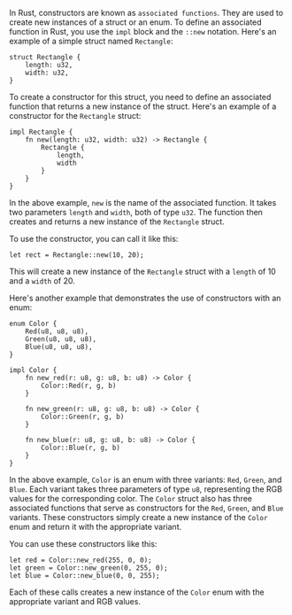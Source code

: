 In Rust, constructors are known as `associated functions`. They are used to create new instances of a struct or an enum. To define an associated function in Rust, you use the `impl` block and the `::new` notation. Here's an example of a simple struct named `Rectangle`:

```
struct Rectangle {
    length: u32,
    width: u32,
}
```

To create a constructor for this struct, you need to define an associated function that returns a new instance of the struct. Here's an example of a constructor for the `Rectangle` struct:

```
impl Rectangle {
    fn new(length: u32, width: u32) -> Rectangle {
        Rectangle {
            length,
            width
        }
    }
}
```

In the above example, `new` is the name of the associated function. It takes two parameters `length` and `width`, both of type `u32`. The function then creates and returns a new instance of the `Rectangle` struct.

To use the constructor, you can call it like this:

```
let rect = Rectangle::new(10, 20);
```

This will create a new instance of the `Rectangle` struct with a `length` of 10 and a `width` of 20.

Here's another example that demonstrates the use of constructors with an enum:

```
enum Color {
    Red(u8, u8, u8),
    Green(u8, u8, u8),
    Blue(u8, u8, u8),
}

impl Color {
    fn new_red(r: u8, g: u8, b: u8) -> Color {
        Color::Red(r, g, b)
    }
    
    fn new_green(r: u8, g: u8, b: u8) -> Color {
        Color::Green(r, g, b)
    }
    
    fn new_blue(r: u8, g: u8, b: u8) -> Color {
        Color::Blue(r, g, b)
    }
}
```

In the above example, `Color` is an enum with three variants: `Red`, `Green`, and `Blue`. Each variant takes three parameters of type `u8`, representing the RGB values for the corresponding color. The `Color` struct also has three associated functions that serve as constructors for the `Red`, `Green`, and `Blue` variants. These constructors simply create a new instance of the `Color` enum and return it with the appropriate variant.

You can use these constructors like this:

```
let red = Color::new_red(255, 0, 0);
let green = Color::new_green(0, 255, 0);
let blue = Color::new_blue(0, 0, 255);
```

Each of these calls creates a new instance of the `Color` enum with the appropriate variant and RGB values.